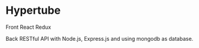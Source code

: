 # Hypertube
Front
React Redux

Back
RESTful API with Node.js, Express.js and using mongodb as database.
